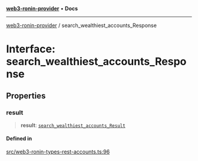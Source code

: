 [**web3-ronin-provider**](../README.md) • **Docs**

***

[web3-ronin-provider](../globals.md) / search\_wealthiest\_accounts\_Response

# Interface: search\_wealthiest\_accounts\_Response

## Properties

### result

> **result**: [`search_wealthiest_accounts_Result`](search_wealthiest_accounts_Result.md)

#### Defined in

[src/web3-ronin-types-rest-accounts.ts:96](https://github.com/chuacw/web3-ronin-provider/blob/e9318161fb5ce839bfa5a7cd824e9be03b129c7e/src/web3-ronin-types-rest-accounts.ts#L96)
